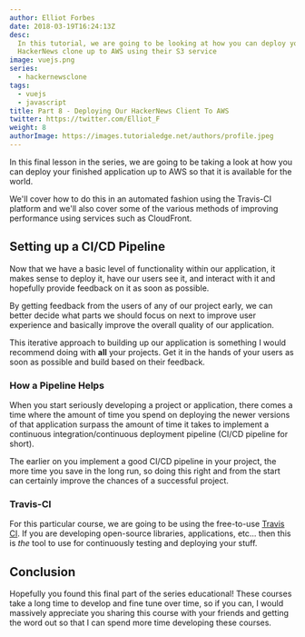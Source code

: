 ```yaml
---
author: Elliot Forbes
date: 2018-03-19T16:24:13Z
desc:
  In this tutorial, we are going to be looking at how you can deploy your
  HackerNews clone up to AWS using their S3 service
image: vuejs.png
series:
  - hackernewsclone
tags:
  - vuejs
  - javascript
title: Part 8 - Deploying Our HackerNews Client To AWS
twitter: https://twitter.com/Elliot_F
weight: 8
authorImage: https://images.tutorialedge.net/authors/profile.jpeg
---
```


In this final lesson in the series, we are going to be taking a look at how you
can deploy your finished application up to AWS so that it is available for the
world.

We'll cover how to do this in an automated fashion using the Travis-CI platform
and we'll also cover some of the various methods of improving performance using
services such as CloudFront.

## Setting up a CI/CD Pipeline

Now that we have a basic level of functionality within our application, it makes
sense to deploy it, have our users see it, and interact with it and hopefully
provide feedback on it as soon as possible.

By getting feedback from the users of any of our project early, we can better
decide what parts we should focus on next to improve user experience and
basically improve the overall quality of our application.

This iterative approach to building up our application is something I would
recommend doing with **all** your projects. Get it in the hands of your users as
soon as possible and build based on their feedback.

### How a Pipeline Helps

When you start seriously developing a project or application, there comes a time
where the amount of time you spend on deploying the newer versions of that
application surpass the amount of time it takes to implement a continuous
integration/continuous deployment pipeline (CI/CD pipeline for short).

The earlier on you implement a good CI/CD pipeline in your project, the more
time you save in the long run, so doing this right and from the start can
certainly improve the chances of a successful project.

### Travis-CI

For this particular course, we are going to be using the free-to-use
[Travis CI](https://travis-ci.org/). If you are developing open-source
libraries, applications, etc... then this is _the_ tool to use for continuously
testing and deploying your stuff.

## Conclusion

Hopefully you found this final part of the series educational! These courses
take a long time to develop and fine tune over time, so if you can, I would
massively appreciate you sharing this course with your friends and getting the
word out so that I can spend more time developing these courses.
